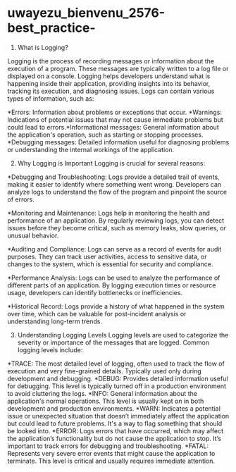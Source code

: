 # uwayezu_bienvenu_2576-best_practice-

1. What is Logging?
   
Logging is the process of recording messages or information about the execution of a program. These messages are typically written to a log file or displayed on a console. Logging helps developers understand what is happening inside their application, providing insights into its behavior, tracking its execution, and diagnosing issues. Logs can contain various types of information, such as:

*Errors: Information about problems or exceptions that occur.
*Warnings: Indications of potential issues that may not cause immediate problems but could lead to errors.*Informational messages: General information about the application's operation, such as starting or stopping processes.
*Debugging messages: Detailed information useful for diagnosing problems or understanding the internal workings of the application.

2. Why Logging is Important
Logging is crucial for several reasons:

*Debugging and Troubleshooting: Logs provide a detailed trail of events, making it easier to identify where something went wrong. Developers can analyze logs to understand the flow of the program and pinpoint the source of errors.

*Monitoring and Maintenance: Logs help in monitoring the health and performance of an application. By regularly reviewing logs, you can detect issues before they become critical, such as memory leaks, slow queries, or unusual behavior.

*Auditing and Compliance: Logs can serve as a record of events for audit purposes. They can track user activities, access to sensitive data, or changes to the system, which is essential for security and compliance.

*Performance Analysis: Logs can be used to analyze the performance of different parts of an application. By logging execution times or resource usage, developers can identify bottlenecks or inefficiencies.

*Historical Record: Logs provide a history of what happened in the system over time, which can be valuable for post-incident analysis or understanding long-term trends.

3. Understanding Logging Levels
Logging levels are used to categorize the severity or importance of the messages that are logged. Common logging levels include:

*TRACE: The most detailed level of logging, often used to track the flow of execution and very fine-grained details. Typically used only during development and debugging.
*DEBUG: Provides detailed information useful for debugging. This level is typically turned off in a production environment to avoid cluttering the logs.
*INFO: General information about the application's normal operations. This level is usually kept on in both development and production environments.
*WARN: Indicates a potential issue or unexpected situation that doesn’t immediately affect the application but could lead to future problems. It's a way to flag something that should be looked into.
*ERROR: Logs errors that have occurred, which may affect the application’s functionality but do not cause the application to stop. It’s important to track errors for debugging and troubleshooting.
*FATAL: Represents very severe error events that might cause the application to terminate. This level is critical and usually requires immediate attention.
